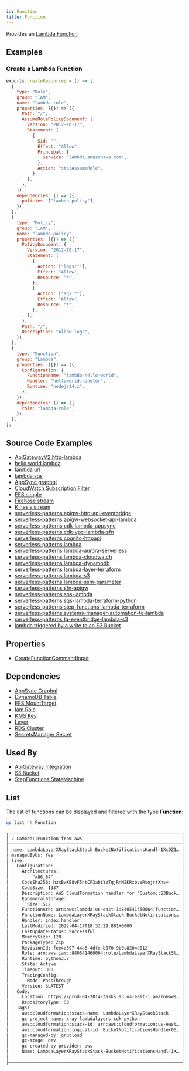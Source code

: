 ```yaml
---
id: Function
title: Function
---
```


Provides an [Lambda Function](https://console.aws.amazon.com/lambda/home)

## Examples

### Create a Lambda Function

```js
exports.createResources = () => [
  {
    type: "Role",
    group: "IAM",
    name: "lambda-role",
    properties: ({}) => ({
      Path: "/",
      AssumeRolePolicyDocument: {
        Version: "2012-10-17",
        Statement: [
          {
            Sid: "",
            Effect: "Allow",
            Principal: {
              Service: "lambda.amazonaws.com",
            },
            Action: "sts:AssumeRole",
          },
        ],
      },
    }),
    dependencies: () => ({
      policies: ["lambda-policy"],
    }),
  },
  {
    type: "Policy",
    group: "IAM",
    name: "lambda-policy",
    properties: ({}) => ({
      PolicyDocument: {
        Version: "2012-10-17",
        Statement: [
          {
            Action: ["logs:*"],
            Effect: "Allow",
            Resource: "*",
          },
          {
            Action: ["sqs:*"],
            Effect: "Allow",
            Resource: "*",
          },
        ],
      },
      Path: "/",
      Description: "Allow logs",
    }),
  },
  {
    type: "Function",
    group: "Lambda",
    properties: ({}) => ({
      Configuration: {
        FunctionName: "lambda-hello-world",
        Handler: "helloworld.handler",
        Runtime: "nodejs14.x",
      },
    }),
    dependencies: () => ({
      role: "lambda-role",
    }),
  },
];
```

## Source Code Examples

- [ApiGatewayV2 http-lambda](https://github.com/grucloud/grucloud/blob/main/examples/aws/ApiGatewayV2/http-lambda)
- [hello world lambda](https://github.com/grucloud/grucloud/blob/main/examples/aws/Lambda/nodejs/helloworld)
- [lambda url](https://github.com/grucloud/grucloud/blob/main/examples/aws/Lambda/nodejs/lambda-url)
- [lambda sqs](https://github.com/grucloud/grucloud/blob/main/examples/aws/Lambda/nodejs/sqs-lambda)
- [AppSync graphql](https://github.com/grucloud/grucloud/blob/main/examples/aws/AppSync/graphql)
- [CloudWatch Subscription Filter](https://github.com/grucloud/grucloud/blob/main/examples/aws/CloudWatchLogs/subscription-filter)
- [EFS simple](https://github.com/grucloud/grucloud/blob/main/examples/aws/EFS/efs-simple)
- [Firehose stream](https://github.com/grucloud/grucloud/blob/main/examples/aws/Firehose/firehose-delivery-stream)
- [Kinesis stream](https://github.com/grucloud/grucloud/blob/main/examples/aws/Kinesis/kinesis-stream)
- [serverless-patterns apigw-http-api-eventbridge](https://github.com/grucloud/grucloud/blob/main/examples/aws/serverless-patterns/apigw-http-api-eventbridge)
- [serverless-patterns apigw-websocket-api-lambda](https://github.com/grucloud/grucloud/blob/main/examples/aws/serverless-patterns/apigw-websocket-api-lambda)
- [serverless-patterns cdk-lambda-appsync](https://github.com/grucloud/grucloud/blob/main/examples/aws/serverless-patterns/cdk-lambda-appsync)
- [serverless-patterns cdk-vpc-lambda-sfn](https://github.com/grucloud/grucloud/blob/main/examples/aws/serverless-patterns/cdk-vpc-lambda-sfn)
- [serverless-patterns cognito-httpapi](https://github.com/grucloud/grucloud/blob/main/examples/aws/serverless-patterns/cognito-httpapi)
- [serverless-patterns lambda](https://github.com/grucloud/grucloud/blob/main/examples/aws/serverless-patterns/lambda)
- [serverless-patterns lambda-aurora-serverless](https://github.com/grucloud/grucloud/blob/main/examples/aws/serverless-patterns/lambda-aurora-serverless)
- [serverless-patterns lambda-cloudwatch](https://github.com/grucloud/grucloud/blob/main/examples/aws/serverless-patterns/lambda-cloudwatch)
- [serverless-patterns lambda-dynamodb](https://github.com/grucloud/grucloud/blob/main/examples/aws/serverless-patterns/lambda-dynamodb)
- [serverless-patterns lambda-layer-terraform](https://github.com/grucloud/grucloud/blob/main/examples/aws/serverless-patterns/lambda-layer-terraform)
- [serverless-patterns lambda-s3](https://github.com/grucloud/grucloud/blob/main/examples/aws/serverless-patterns/lambda-s3)
- [serverless-patterns lambda-ssm-parameter](https://github.com/grucloud/grucloud/blob/main/examples/aws/serverless-patterns/lambda-ssm-parameter)
- [serverless-patterns sfn-apigw](https://github.com/grucloud/grucloud/blob/main/examples/aws/serverless-patterns/sfn-apigw)
- [serverless-patterns sns-lambda](https://github.com/grucloud/grucloud/blob/main/examples/aws/serverless-patterns/sns-lambda)
- [serverless-patterns sqs-lambda-terraform-python](https://github.com/grucloud/grucloud/blob/main/examples/aws/serverless-patterns/sqs-lambda-terraform-python)
- [serverless-patterns step-functions-lambda-terraform](https://github.com/grucloud/grucloud/blob/main/examples/aws/serverless-patterns/step-functions-lambda-terraform)
- [serverless-patterns systems-manager-automation-to-lambda](https://github.com/grucloud/grucloud/blob/main/examples/aws/serverless-patterns/systems-manager-automation-to-lambda)
- [serverless-patterns ta-eventbridge-lambda-s3](https://github.com/grucloud/grucloud/blob/main/examples/aws/serverless-patterns/ta-eventbridge-lambda-s3)
- [lambda triggered by a write to an S3 Bucket](https://github.com/grucloud/grucloud/blob/main/examples/aws/serverless-patterns/xray-lambdalayers-cdk-python)

## Properties

- [CreateFunctionCommandInput](https://docs.aws.amazon.com/AWSJavaScriptSDK/v3/latest/clients/client-lambda/interfaces/createfunctioncommandinput.html)

## Dependencies

- [AppSync Graphql](../AppSync/GraphqlApi.md)
- [DynamoDB Table](../DynamoDB/Table.md)
- [EFS MountTarget](../EFS/MountTarget.md)
- [Iam Role](../IAM/Role.md)
- [KMS Key](../KMS/Key.md)
- [Layer](./Layer.md)
- [RDS Cluster](../RDS/DBCluster.md)
- [SecretsManager Secret](../SecretsManager/Secret.md)

## Used By

- [ApiGateway Integration](../ApiGatewayV2/Integration.md)
- [S3 Bucket](../S3/Bucket.md)
- [StepFunctions StateMachine](../StepFunctions/StateMachine.md)

## List

The list of functions can be displayed and filtered with the type **Function**:

```sh
gc list -t Function
```

```txt
┌──────────────────────────────────────────────────────────────────┐
│ 2 Lambda::Function from aws                                      │
├──────────────────────────────────────────────────────────────────┤
│ name: LambdaLayerXRayStackStack-BucketNotificationsHandl-1XcDZ1… │
│ managedByUs: Yes                                                 │
│ live:                                                            │
│   Configuration:                                                 │
│     Architectures:                                               │
│       - "x86_64"                                                 │
│     CodeSha256: hzxBwXE8vF5htCF3abiYzTqjRnM2KRxbveRsojrrXhs=     │
│     CodeSize: 1337                                               │
│     Description: AWS CloudFormation handler for "Custom::S3Buck… │
│     EphemeralStorage:                                            │
│       Size: 512                                                  │
│     FunctionArn: arn:aws:lambda:us-east-1:840541460064:function… │
│     FunctionName: LambdaLayerXRayStackStack-BucketNotifications… │
│     Handler: index.handler                                       │
│     LastModified: 2022-04-17T18:32:29.881+0000                   │
│     LastUpdateStatus: Successful                                 │
│     MemorySize: 128                                              │
│     PackageType: Zip                                             │
│     RevisionId: fee4d397-44a6-4dfe-b070-9b0c8204d012             │
│     Role: arn:aws:iam::840541460064:role/LambdaLayerXRayStackSt… │
│     Runtime: python3.7                                           │
│     State: Active                                                │
│     Timeout: 300                                                 │
│     TracingConfig:                                               │
│       Mode: PassThrough                                          │
│     Version: $LATEST                                             │
│   Code:                                                          │
│     Location: https://prod-04-2014-tasks.s3.us-east-1.amazonaws… │
│     RepositoryType: S3                                           │
│   Tags:                                                          │
│     aws:cloudformation:stack-name: LambdaLayerXRayStackStack     │
│     gc-project-name: xray-lambdalayers-cdk-python                │
│     aws:cloudformation:stack-id: arn:aws:cloudformation:us-east… │
│     aws:cloudformation:logical-id: BucketNotificationsHandler05… │
│     gc-managed-by: grucloud                                      │
│     gc-stage: dev                                                │
│     gc-created-by-provider: aws                                  │
│     Name: LambdaLayerXRayStackStack-BucketNotificationsHandl-1X… │
│                                                                  │
├──────────────────────────────────────────────────────────────────┤
```
